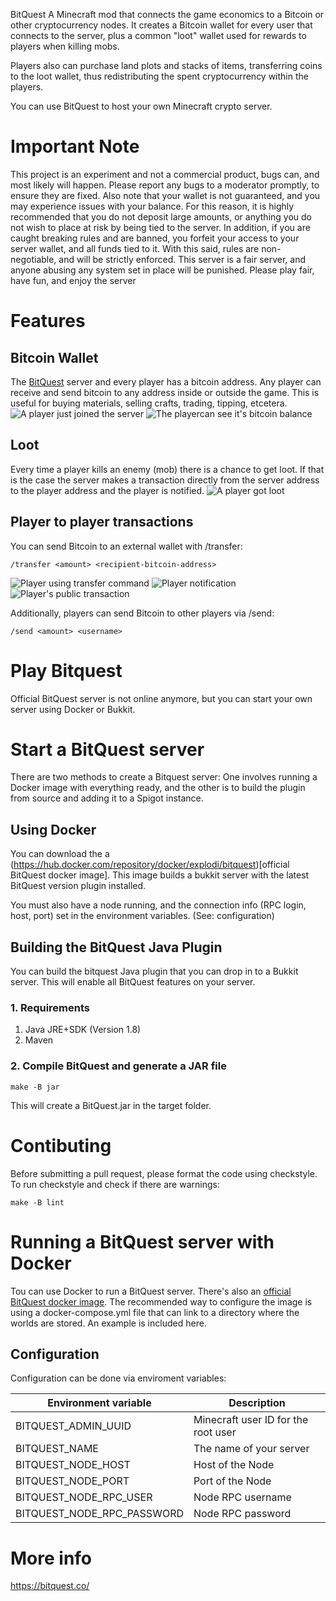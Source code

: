 BitQuest A Minecraft mod that connects the game economics to a Bitcoin or other cryptocurrency nodes. It creates a Bitcoin wallet for every user that connects to the server, plus a common "loot" wallet used for rewards to players when killing mobs.

Players also can purchase land plots and stacks of items, transferring coins to the loot wallet, thus redistributing the spent cryptocurrency within the players.

You can use BitQuest to host your own Minecraft crypto server.

# Important Note
This project is an experiment and not a commercial product, bugs can, and most likely will happen. Please report any bugs to a moderator promptly, to ensure they are fixed. Also note that your wallet is not guaranteed, and you may experience issues with your balance. For this reason, it is highly recommended that you do not deposit large amounts, or anything you do not wish to place at risk by being tied to the server. In addition, if you are caught breaking rules and are banned, you forfeit your access to your server wallet, and all funds tied to it. With this said, rules are non-negotiable, and will be strictly enforced. This server is a fair server, and anyone abusing any system set in place will be punished. Please play fair, have fun, and enjoy the server

# Features
## Bitcoin Wallet
The [BitQuest](https://bitquest.co/) server and every player has a bitcoin address. Any player can receive and send bitcoin to any address inside or outside the game. This is useful for buying materials, selling crafts, trading, tipping, etcetera.
![A player just joined the server](http://i.imgur.com/1A6wkaB.png)
![The playercan see it's bitcoin balance](http://i.imgur.com/5g5pBXB.png)

## Loot
Every time a player kills an enemy (mob) there is a chance to get loot. If that is the case the server makes a transaction directly from the server address to the player address and the player is notified.
![A player got loot](http://i.imgur.com/cxqXmt2.png)

## Player to player transactions
You can send Bitcoin to an external wallet with /transfer:
```
/transfer <amount> <recipient-bitcoin-address>
```
![Player using transfer command](http://i.imgur.com/Vlf9C1F.png)
![Player notification](http://i.imgur.com/PHmomoS.png)
![Player's public transaction](http://i.imgur.com/JPO4AXt.png)  

Additionally, players can send Bitcoin to other players via /send:
```
/send <amount> <username>
```

# Play Bitquest

Official BitQuest server is not online anymore, but you can start your own server using Docker or Bukkit.

# Start a BitQuest server
There are two methods to create a Bitquest server: One involves running a Docker image with everything ready, and the other is to build the plugin from source and adding it to a Spigot instance.

## Using Docker
You can download the a (https://hub.docker.com/repository/docker/explodi/bitquest)[official BitQuest docker image]. 
This image builds a bukkit server with the latest BitQuest version plugin installed.

You must also have a node running, and the connection info (RPC login, host, port) set in the environment variables. (See: configuration)

## Building the BitQuest Java Plugin
You can build the bitquest Java plugin that you can drop in to a Bukkit server. This will enable all BitQuest features on your server. 

### 1. Requirements

1. Java JRE+SDK (Version 1.8)
2. Maven


### 2. Compile BitQuest and generate a JAR file

```
make -B jar
```

This will create a BitQuest.jar in the target folder.

# Contibuting
Before submitting a pull request, please format the code using checkstyle. To run checkstyle and check if there are warnings:

````
make -B lint
````

# Running a BitQuest server with Docker

Tou can use Docker to run a BitQuest server. There's also an [official BitQuest docker image](https://hub.docker.com/r/bitquest/bitquest/). The recommended way to configure the image is using a docker-compose.yml file that can link to a directory where the worlds are stored. An example is included here. 

## Configuration

Configuration can be done via enviroment variables:

| Environment variable       | Description                         |
|----------------------------|-------------------------------------|
| BITQUEST_ADMIN_UUID        | Minecraft user ID for the root user |
| BITQUEST_NAME              | The name of your server             |
| BITQUEST_NODE_HOST         | Host of the Node                    |
| BITQUEST_NODE_PORT         | Port of the Node                    |
| BITQUEST_NODE_RPC_USER     | Node RPC username                   |
| BITQUEST_NODE_RPC_PASSWORD | Node RPC password                   |

# More info

https://bitquest.co/
